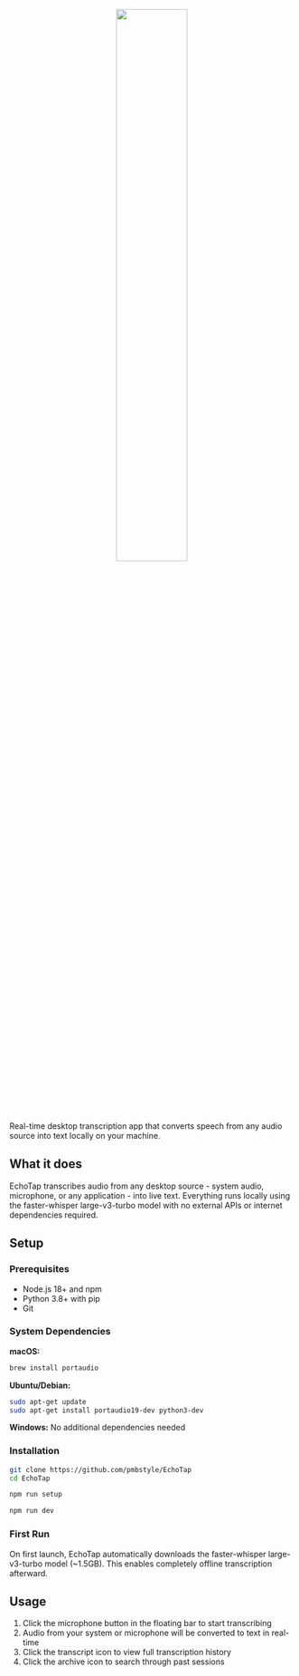 <p align="center">
<img width="50%" src="https://github.com/user-attachments/assets/630c284e-f642-48f5-b46e-11276dc3799c" />
</p>

Real-time desktop transcription app that converts speech from any audio source into text locally on your machine.

## What it does

EchoTap transcribes audio from any desktop source - system audio, microphone, or any application - into live text. Everything runs locally using the faster-whisper large-v3-turbo model with no external APIs or internet dependencies required.

## Setup

### Prerequisites

- Node.js 18+ and npm  
- Python 3.8+ with pip
- Git

### System Dependencies

**macOS:**
```bash
brew install portaudio
```

**Ubuntu/Debian:**
```bash
sudo apt-get update
sudo apt-get install portaudio19-dev python3-dev
```

**Windows:** No additional dependencies needed

### Installation

```bash
git clone https://github.com/pmbstyle/EchoTap
cd EchoTap
```

```bash
npm run setup
```

```bash
npm run dev
```

### First Run

On first launch, EchoTap automatically downloads the faster-whisper large-v3-turbo model (~1.5GB). This enables completely offline transcription afterward.

## Usage

1. Click the microphone button in the floating bar to start transcribing
2. Audio from your system or microphone will be converted to text in real-time  
3. Click the transcript icon to view full transcription history
4. Click the archive icon to search through past sessions
